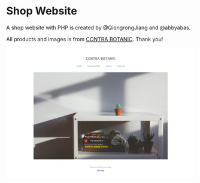 # Shop Website

A shop website with PHP is created by @QiongrongJiang and @abbyabas.

All products and images is from [CONTRA BOTANIC](http://www.contrabotanic.com/). Thank you!

![Screenshot of shop website](screenshot.png)
